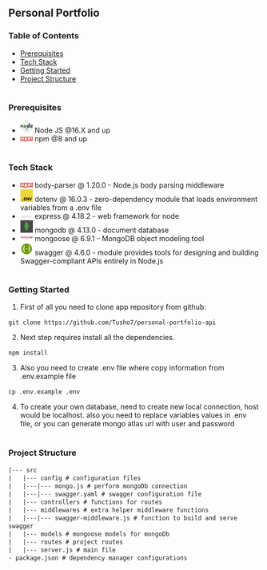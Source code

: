 ## Personal Portfolio

### Table of Contents

- [Prerequisites](#Prerequisites)
- [Tech Stack](#Tech-Stack)
- [Getting Started](#Getting-Started)
- [Project Structure](#Project-Structure)

#

### Prerequisites

- <img src="./logos/nodejs.png" width="25" style="top: 8px" /> Node JS @16.X and up
- <img src="./logos/npm.png" width="25" style="top: 8px" /> npm @8 and up


#

### Tech Stack

- <img src="./logos/npm.png" width="25" style="top: 8px" /> body-parser @ 1.20.0 - Node.js body parsing middleware
- <img src="./logos/dotenv.png" width="25" style="top: 8px" /> dotenv @ 16.0.3 - zero-dependency module that loads environment variables from a .env file
- <img src="./logos/express.png" width="25" style="top: 8px" /> express @ 4.18.2 - web framework for node
- <img src="./logos/mongoDB.png" width="25" style="top: 8px" /> mongodb @ 4.13.0 - document database
- <img src="./logos/mongoose.png" width="25" style="top: 8px" /> mongoose @ 6.9.1 - MongoDB object modeling tool
- <img src="./logos/Swagger-logo.png" width="25" style="top: 8px" /> swagger @ 4.6.0 - module provides tools for designing and building Swagger-compliant APIs entirely in Node.js

#

### Getting Started

1. First of all you need to clone app repository from github:

```
git clone https://github.com/Tusho7/personal-portfolio-api
```

2. Next step requires install all the dependencies.

```
npm install
```

3. Also you need to create .env file where copy information from .env.example file

```
cp .env.example .env
```

4. To create your own database, need to create new local connection, host would be localhost.
   also you need to replace variables values in .env file, or you can generate mongo atlas url with user and password

#

### Project Structure

```
|--- src
|   |--- config # configuration files
|   |---|--- mongo.js # perform mongoDb connection
|   |---|--- swagger.yaml # swagger configuration file
|   |--- controllers # functions for routes
|   |--- middlewares # extra helper middleware functions
|   |---|--- swagger-middleware.js # function to build and serve swagger
|   |--- models # mongoose models for mongoDb
|   |--- routes # project routes
|   |--- server.js # main file
- package.json # dependency manager configurations
```